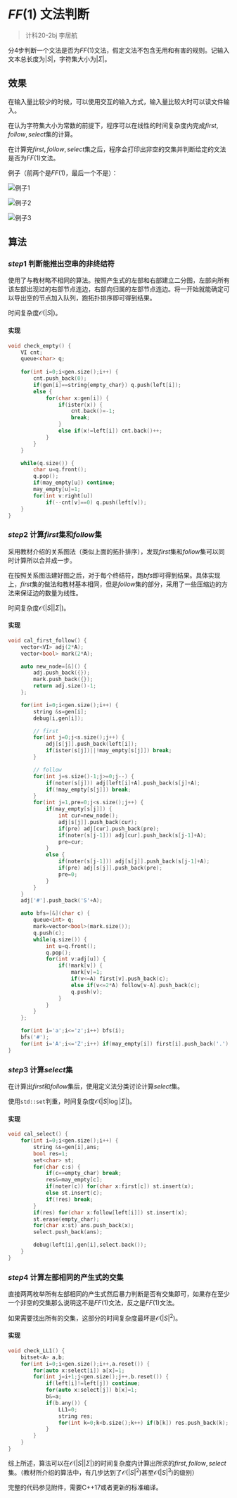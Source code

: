 # $FF(1)$ 文法判断

> 计科20-2bj 李居航

分4步判断一个文法是否为$FF(1)$文法，假定文法不包含无用和有害的规则。记输入文本总长度为$|S|$，字符集大小为$|\Sigma|$。

## 效果

在输入量比较少的时候，可以使用交互的输入方式，输入量比较大时可以读文件输入。

在认为字符集大小为常数的前提下，程序可以在线性的时间复杂度内完成$first,follow,select$集的计算。

在计算完$first,follow,select$集之后，程序会打印出非空的交集并判断给定的文法是否为$FF(1)$文法。

例子（前两个是$FF(1)$，最后一个不是）：

![例子1](1.png)

![例子2](2.png)

![例子3](3.png)

## 算法

### $step1$ 判断能推出空串的非终结符

使用了与教材略不相同的算法。按照产生式的左部和右部建立二分图，左部向所有该左部出现过的右部节点连边，右部向归属的左部节点连边。将一开始就能确定可以导出空的节点加入队列，跑拓扑排序即可得到结果。

时间复杂度$\mathcal{O}(|S|)$。

#### 实现

```cpp
void check_empty() {
    VI cnt;
    queue<char> q;
    
    for(int i=0;i<gen.size();i++) {
        cnt.push_back(0);
        if(gen[i]==string{empty_char}) q.push(left[i]);
        else {
            for(char x:gen[i]) {
                if(ister(x)) {
                    cnt.back()=-1;
                    break;
                }
                else if(x!=left[i]) cnt.back()++;
            }
        }
    }

    while(q.size()) {
        char u=q.front();
        q.pop();
        if(may_empty[u]) continue;
        may_empty[u]=1;
        for(int v:right[u]) 
            if(--cnt[v]==0) q.push(left[v]);
    }
}
```

### $step2$ 计算$first$集和$follow$集

采用教材介绍的关系图法（类似上面的拓扑排序），发现$first$集和$follow$集可以同时计算所以合并成一步。

在按照关系图法建好图之后，对于每个终结符，跑$bfs$即可得到结果。具体实现上，$first$集的做法和教材基本相同，但是$follow$集的部分，采用了一些压缩边的方法来保证边的数量为线性。

时间复杂度$\mathcal{O}(|S||\Sigma|)$。

#### 实现

```cpp
void cal_first_follow() {
    vector<VI> adj(2*A);
    vector<bool> mark(2*A);

    auto new_node=[&]() {
        adj.push_back({});
        mark.push_back({});
        return adj.size()-1;
    };

    for(int i=0;i<gen.size();i++) {
        string &s=gen[i];
        debug(i,gen[i]);

        // first
        for(int j=0;j<s.size();j++) {
            adj[s[j]].push_back(left[i]);
            if(ister(s[j])||!may_empty[s[j]]) break;
        }

        // follow
        for(int j=s.size()-1;j>=0;j--) {
            if(noter(s[j])) adj[left[i]+A].push_back(s[j]+A);
            if(!may_empty[s[j]]) break;
        }
        for(int j=1,pre=0;j<s.size();j++) {
            if(may_empty[s[j]]) {
                int cur=new_node();
                adj[s[j]].push_back(cur);
                if(pre) adj[cur].push_back(pre);
                if(noter(s[j-1])) adj[cur].push_back(s[j-1]+A);
                pre=cur;
            }
            else {
                if(noter(s[j-1])) adj[s[j]].push_back(s[j-1]+A);
                if(pre) adj[s[j]].push_back(pre);
                pre=0;
            }
        }
    }
    adj['#'].push_back('S'+A);

    auto bfs=[&](char c) {
        queue<int> q;
        mark=vector<bool>(mark.size());
        q.push(c);
        while(q.size()) {
            int u=q.front();
            q.pop();
            for(int v:adj[u]) {
                if(!mark[v]) {
                    mark[v]=1;
                    if(v<=A) first[v].push_back(c);
                    else if(v<=2*A) follow[v-A].push_back(c);
                    q.push(v);
                }
            }
        }
    };

    for(int i='a';i<='z';i++) bfs(i);
    bfs('#');
    for(int i='A';i<='Z';i++) if(may_empty[i]) first[i].push_back('.');
}
```

### $step3$ 计算$select$集

在计算出$first$和$follow$集后，使用定义法分类讨论计算$select$集。

使用```std::set```判重，时间复杂度$\mathcal{O}(|S|\log{|\Sigma|})$。

#### 实现

```cpp
void cal_select() {
    for(int i=0;i<gen.size();i++) {
        string &s=gen[i],ans;
        bool res=1;
        set<char> st;
        for(char c:s) {
            if(c==empty_char) break;
            res&=may_empty[c];
            if(noter(c)) for(char x:first[c]) st.insert(x);
            else st.insert(c);
            if(!res) break;
        }
        if(res) for(char x:follow[left[i]]) st.insert(x);
        st.erase(empty_char);
        for(char x:st) ans.push_back(x);
        select.push_back(ans);

        debug(left[i],gen[i],select.back());
    }
}
```

### $step4$ 计算左部相同的产生式的交集

直接两两枚举所有左部相同的产生式然后暴力判断是否有交集即可，如果存在至少一个非空的交集那么说明这不是$FF(1)$文法，反之是$FF(1)$文法。

如果需要找出所有的交集，这部分的时间复杂度最坏是$\mathcal{O}(|S|^2)$。

#### 实现

```cpp
void check_LL1() {
    bitset<A> a,b;
    for(int i=0;i<gen.size();i++,a.reset()) {
        for(auto x:select[i]) a[x]=1;
        for(int j=i+1;j<gen.size();j++,b.reset()) {
            if(left[i]!=left[j]) continue;
            for(auto x:select[j]) b[x]=1;
            b&=a;
            if(b.any()) {
                LL1=0;
                string res;
                for(int k=0;k<b.size();k++) if(b[k]) res.push_back(k);
            }
        }
    }
}
```

综上所述，算法可以在$\mathcal{O}(|S||\Sigma|)$的时间复杂度内计算出所求的$first,follow,select$集。（教材所介绍的算法中，有几步达到了$\mathcal{O}(|S|^2)$甚至$\mathcal{O}(|S|^3)$的级别）

完整的代码参见附件，需要C++17或者更新的标准编译。